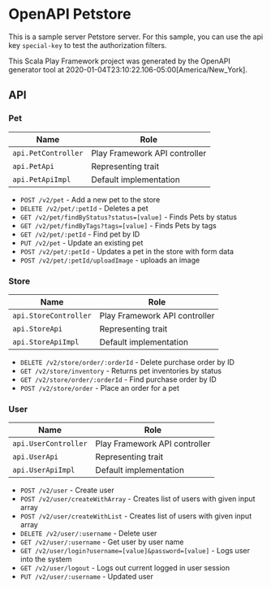 # OpenAPI Petstore

This is a sample server Petstore server. For this sample, you can use the api key `special-key` to test the authorization filters.

This Scala Play Framework project was generated by the OpenAPI generator tool at 2020-01-04T23:10:22.106-05:00[America/New_York].

## API

### Pet

|Name|Role|
|----|----|
|`api.PetController`|Play Framework API controller|
|`api.PetApi`|Representing trait|
|`api.PetApiImpl`|Default implementation|

* `POST /v2/pet` - Add a new pet to the store
* `DELETE /v2/pet/:petId` - Deletes a pet
* `GET /v2/pet/findByStatus?status=[value]` - Finds Pets by status
* `GET /v2/pet/findByTags?tags=[value]` - Finds Pets by tags
* `GET /v2/pet/:petId` - Find pet by ID
* `PUT /v2/pet` - Update an existing pet
* `POST /v2/pet/:petId` - Updates a pet in the store with form data
* `POST /v2/pet/:petId/uploadImage` - uploads an image

### Store

|Name|Role|
|----|----|
|`api.StoreController`|Play Framework API controller|
|`api.StoreApi`|Representing trait|
|`api.StoreApiImpl`|Default implementation|

* `DELETE /v2/store/order/:orderId` - Delete purchase order by ID
* `GET /v2/store/inventory` - Returns pet inventories by status
* `GET /v2/store/order/:orderId` - Find purchase order by ID
* `POST /v2/store/order` - Place an order for a pet

### User

|Name|Role|
|----|----|
|`api.UserController`|Play Framework API controller|
|`api.UserApi`|Representing trait|
|`api.UserApiImpl`|Default implementation|

* `POST /v2/user` - Create user
* `POST /v2/user/createWithArray` - Creates list of users with given input array
* `POST /v2/user/createWithList` - Creates list of users with given input array
* `DELETE /v2/user/:username` - Delete user
* `GET /v2/user/:username` - Get user by user name
* `GET /v2/user/login?username=[value]&password=[value]` - Logs user into the system
* `GET /v2/user/logout` - Logs out current logged in user session
* `PUT /v2/user/:username` - Updated user

